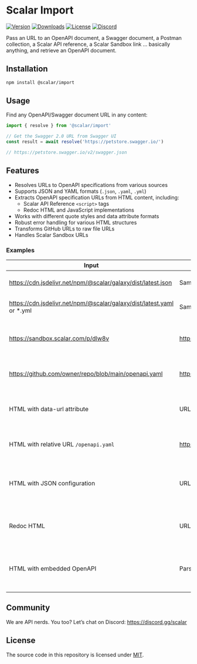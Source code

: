 # Scalar Import

[![Version](https://img.shields.io/npm/v/%40scalar/import)](https://www.npmjs.com/package/@scalar/import)
[![Downloads](https://img.shields.io/npm/dm/%40scalar/import)](https://www.npmjs.com/package/@scalar/import)
[![License](https://img.shields.io/npm/l/%40scalar%2Fimport)](https://www.npmjs.com/package/@scalar/import)
[![Discord](https://img.shields.io/discord/1135330207960678410?style=flat&color=5865F2)](https://discord.gg/scalar)

Pass an URL to an OpenAPI document, a Swagger document, a Postman collection, a Scalar API reference, a Scalar Sandbox link … basically anything, and retrieve an OpenAPI document.

## Installation

```bash
npm install @scalar/import
```

## Usage

Find any OpenAPI/Swagger document URL in any content:

```ts
import { resolve } from '@scalar/import'

// Get the Swagger 2.0 URL from Swagger UI
const result = await resolve('https://petstore.swagger.io/')

// https://petstore.swagger.io/v2/swagger.json
```

## Features

- Resolves URLs to OpenAPI specifications from various sources
- Supports JSON and YAML formats (`.json`, `.yaml`, `.yml`)
- Extracts OpenAPI specification URLs from HTML content, including:
  - Scalar API Reference `<script>` tags
  - Redoc HTML and JavaScript implementations
- Works with different quote styles and data attribute formats
- Robust error handling for various HTML structures
- Transforms GitHub URLs to raw file URLs
- Handles Scalar Sandbox URLs

### Examples

| Input                                                                  | Output                                                                    | Description                                                          |
| ---------------------------------------------------------------------- | ------------------------------------------------------------------------- | -------------------------------------------------------------------- |
| https://cdn.jsdelivr.net/npm/@scalar/galaxy/dist/latest.json           | Same as input                                                             | Returns JSON URLs as-is                                              |
| https://cdn.jsdelivr.net/npm/@scalar/galaxy/dist/latest.yaml or \*.yml | Same as input                                                             | Returns YAML URLs as-is                                              |
| https://sandbox.scalar.com/p/dlw8v                                     | https://sandbox.scalar.com/files/dlw8v/openapi.yaml                       | Resolves sandbox URLs to specific file paths                         |
| https://github.com/owner/repo/blob/main/openapi.yaml                   | https://raw.githubusercontent.com/owner/repo/refs/heads/main/openapi.yaml | Transforms GitHub URLs to raw file URLs                              |
| HTML with data-url attribute                                           | URL from data-url attribute                                               | Extracts URL from HTML script tag with data-url attribute            |
| HTML with relative URL `/openapi.yaml`                                 | https://example.com/openapi.yaml                                          | Resolves relative URLs to absolute URLs                              |
| HTML with JSON configuration                                           | URL from JSON configuration                                               | Extracts URL from JSON configuration in data-configuration attribute |
| Redoc HTML                                                             | URL from spec-url attribute                                               | Extracts URL from Redoc's spec-url attribute                         |
| HTML with embedded OpenAPI                                             | Parsed OpenAPI object                                                     | Extracts and parses embedded OpenAPI JSON from HTML                  |

## Community

We are API nerds. You too? Let’s chat on Discord: <https://discord.gg/scalar>

## License

The source code in this repository is licensed under [MIT](https://github.com/scalar/openapi-parser/blob/main/LICENSE).

